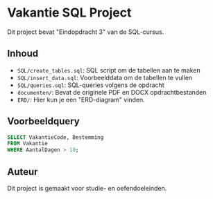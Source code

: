 
# Vakantie SQL Project

Dit project bevat "Eindopdracht 3" van de SQL-cursus.

## Inhoud

- `SQL/create_tables.sql`: SQL script om de tabellen aan te maken
- `SQL/insert_data.sql`: Voorbeelddata om de tabellen te vullen
- `SQL/queries.sql`: SQL-queries volgens de opdracht
- `documenten/`: Bevat de originele PDF en DOCX opdrachtbestanden
- `ERD/`:  Hier kun je een "ERD-diagram" vinden.

## Voorbeeldquery

```sql
SELECT VakantieCode, Bestemming
FROM Vakantie
WHERE AantalDagen > 10;
```

## Auteur
Dit project is gemaakt voor studie- en oefendoeleinden.

